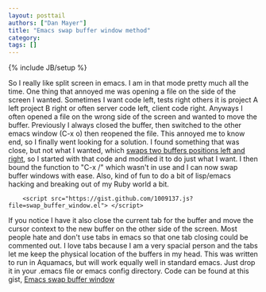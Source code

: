 ```yaml
---
layout: posttail
authors: ["Dan Mayer"]
title: "Emacs swap buffer window method"
category:
tags: []
---
```

{% include JB/setup %}

So I really like split screen in emacs. I am in that mode pretty much all the time. One thing that annoyed me was opening a file on the side of the screen I wanted. Sometimes I want code left, tests right others it is project A left project B right or often server code left, client code right. Anyways I often opened a file on the wrong side of the screen and wanted to move the buffer. Previously I always closed the buffer, then switched to the other emacs window (C-x o) then reopened the file. This annoyed me to know end, so I finally went looking for a solution. I found something that was close, but not what I wanted, which [swaps two buffers positions left and right](http://stackoverflow.com/questions/1774832/how-to-swap-the-buffers-in-2-windows-emacs), so I started with that code and modified it to do just what I want. I then bound the function to "C-x /" which wasn't in use and I can now swap buffer windows with ease. Also, kind of fun to do a bit of lisp/emacs hacking and breaking out of my Ruby world a bit.

        <script src="https://gist.github.com/1009137.js?file=swap_buffer_window.el"> </script>

If you notice I have it also close the current tab for the buffer and move the cursor context to the new buffer on the other side of the screen. Most people hate and don't use tabs in emacs so that one tab closing could be commented out. I love tabs because I am a very spacial person and the tabs let me keep the physical location of the buffers in my head. This was written to run in Aquamacs, but will work equally well in standard emacs. Just drop it in your .emacs file or emacs config directory.     Code can be found at this gist, [Emacs swap buffer window](https://gist.github.com/1009137)